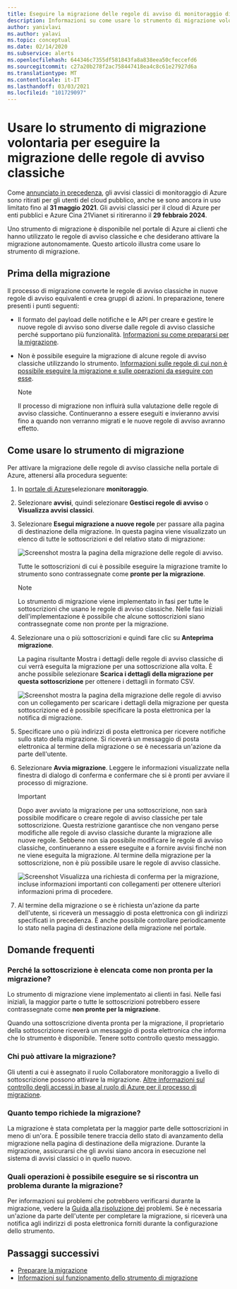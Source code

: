 ```yaml
---
title: Eseguire la migrazione delle regole di avviso di monitoraggio di Azure
description: Informazioni su come usare lo strumento di migrazione volontaria per eseguire la migrazione delle regole di avviso classiche.
author: yanivlavi
ms.author: yalavi
ms.topic: conceptual
ms.date: 02/14/2020
ms.subservice: alerts
ms.openlocfilehash: 644346c7355df581843fa8a838eea50cfeccefd6
ms.sourcegitcommit: c27a20b278f2ac758447418ea4c8c61e27927d6a
ms.translationtype: MT
ms.contentlocale: it-IT
ms.lasthandoff: 03/03/2021
ms.locfileid: "101729097"
---
```

# <a name="use-the-voluntary-migration-tool-to-migrate-your-classic-alert-rules"></a>Usare lo strumento di migrazione volontaria per eseguire la migrazione delle regole di avviso classiche

Come [annunciato in precedenza](monitoring-classic-retirement.md), gli avvisi classici di monitoraggio di Azure sono ritirati per gli utenti del cloud pubblico, anche se sono ancora in uso limitato fino al **31 maggio 2021**. Gli avvisi classici per il cloud di Azure per enti pubblici e Azure Cina 21Vianet si ritireranno il **29 febbraio 2024**.

Uno strumento di migrazione è disponibile nel portale di Azure ai clienti che hanno utilizzato le regole di avviso classiche e che desiderano attivare la migrazione autonomamente. Questo articolo illustra come usare lo strumento di migrazione.

## <a name="before-you-migrate"></a>Prima della migrazione

Il processo di migrazione converte le regole di avviso classiche in nuove regole di avviso equivalenti e crea gruppi di azioni. In preparazione, tenere presenti i punti seguenti:

- Il formato del payload delle notifiche e le API per creare e gestire le nuove regole di avviso sono diverse dalle regole di avviso classiche perché supportano più funzionalità. [Informazioni su come prepararsi per la migrazione](alerts-prepare-migration.md).

- Non è possibile eseguire la migrazione di alcune regole di avviso classiche utilizzando lo strumento. [Informazioni sulle regole di cui non è possibile eseguire la migrazione e sulle operazioni da eseguire con esse](alerts-understand-migration.md#manually-migrating-classic-alerts-to-newer-alerts).

    > [!NOTE]
    > Il processo di migrazione non influirà sulla valutazione delle regole di avviso classiche. Continueranno a essere eseguiti e invieranno avvisi fino a quando non verranno migrati e le nuove regole di avviso avranno effetto.

## <a name="how-to-use-the-migration-tool"></a>Come usare lo strumento di migrazione

Per attivare la migrazione delle regole di avviso classiche nella portale di Azure, attenersi alla procedura seguente:

1. In [portale di Azure](https://portal.azure.com)selezionare **monitoraggio**.

1. Selezionare **avvisi**, quindi selezionare **Gestisci regole di avviso** o **Visualizza avvisi classici**.

1. Selezionare **Esegui migrazione a nuove regole** per passare alla pagina di destinazione della migrazione. In questa pagina viene visualizzato un elenco di tutte le sottoscrizioni e del relativo stato di migrazione:

    ![Screenshot mostra la pagina della migrazione delle regole di avviso.](media/alerts-using-migration-tool/migration-landing.png "Eseguire la migrazione delle regole")

    Tutte le sottoscrizioni di cui è possibile eseguire la migrazione tramite lo strumento sono contrassegnate come **pronte per la migrazione**.

    > [!NOTE]
    > Lo strumento di migrazione viene implementato in fasi per tutte le sottoscrizioni che usano le regole di avviso classiche. Nelle fasi iniziali dell'implementazione è possibile che alcune sottoscrizioni siano contrassegnate come non pronte per la migrazione.

1. Selezionare una o più sottoscrizioni e quindi fare clic su **Anteprima migrazione**.

    La pagina risultante Mostra i dettagli delle regole di avviso classiche di cui verrà eseguita la migrazione per una sottoscrizione alla volta. È anche possibile selezionare **Scarica i dettagli della migrazione per questa sottoscrizione** per ottenere i dettagli in formato CSV.

    ![Screenshot mostra la pagina della migrazione delle regole di avviso con un collegamento per scaricare i dettagli della migrazione per questa sottoscrizione ed è possibile specificare la posta elettronica per la notifica di migrazione.](media/alerts-using-migration-tool/migration-preview.png "Anteprima migrazione")

1. Specificare uno o più indirizzi di posta elettronica per ricevere notifiche sullo stato della migrazione. Si riceverà un messaggio di posta elettronica al termine della migrazione o se è necessaria un'azione da parte dell'utente.

1. Selezionare **Avvia migrazione**. Leggere le informazioni visualizzate nella finestra di dialogo di conferma e confermare che si è pronti per avviare il processo di migrazione.

    > [!IMPORTANT]
    > Dopo aver avviato la migrazione per una sottoscrizione, non sarà possibile modificare o creare regole di avviso classiche per tale sottoscrizione. Questa restrizione garantisce che non vengano perse modifiche alle regole di avviso classiche durante la migrazione alle nuove regole. Sebbene non sia possibile modificare le regole di avviso classiche, continueranno a essere eseguite e a fornire avvisi finché non ne viene eseguita la migrazione. Al termine della migrazione per la sottoscrizione, non è più possibile usare le regole di avviso classiche.

    ![Screenshot Visualizza una richiesta di conferma per la migrazione, incluse informazioni importanti con collegamenti per ottenere ulteriori informazioni prima di procedere.](media/alerts-using-migration-tool/migration-confirm.png "Conferma avvio migrazione")

1. Al termine della migrazione o se è richiesta un'azione da parte dell'utente, si riceverà un messaggio di posta elettronica con gli indirizzi specificati in precedenza. È anche possibile controllare periodicamente lo stato nella pagina di destinazione della migrazione nel portale.

## <a name="frequently-asked-questions"></a>Domande frequenti

### <a name="why-is-my-subscription-listed-as-not-ready-for-migration"></a>Perché la sottoscrizione è elencata come non pronta per la migrazione?

Lo strumento di migrazione viene implementato ai clienti in fasi. Nelle fasi iniziali, la maggior parte o tutte le sottoscrizioni potrebbero essere contrassegnate come **non pronte per la migrazione**. 

Quando una sottoscrizione diventa pronta per la migrazione, il proprietario della sottoscrizione riceverà un messaggio di posta elettronica che informa che lo strumento è disponibile. Tenere sotto controllo questo messaggio.

### <a name="who-can-trigger-the-migration"></a>Chi può attivare la migrazione?

Gli utenti a cui è assegnato il ruolo Collaboratore monitoraggio a livello di sottoscrizione possono attivare la migrazione. [Altre informazioni sul controllo degli accessi in base al ruolo di Azure per il processo di migrazione](alerts-understand-migration.md#who-can-trigger-the-migration).

### <a name="how-long-will-the-migration-take"></a>Quanto tempo richiede la migrazione?

La migrazione è stata completata per la maggior parte delle sottoscrizioni in meno di un'ora. È possibile tenere traccia dello stato di avanzamento della migrazione nella pagina di destinazione della migrazione. Durante la migrazione, assicurarsi che gli avvisi siano ancora in esecuzione nel sistema di avvisi classici o in quello nuovo.

### <a name="what-can-i-do-if-i-run-into-a-problem-during-migration"></a>Quali operazioni è possibile eseguire se si riscontra un problema durante la migrazione?

Per informazioni sui problemi che potrebbero verificarsi durante la migrazione, vedere la [Guida alla risoluzione dei](alerts-understand-migration.md#common-problems-and-remedies) problemi. Se è necessaria un'azione da parte dell'utente per completare la migrazione, si riceverà una notifica agli indirizzi di posta elettronica forniti durante la configurazione dello strumento.

## <a name="next-steps"></a>Passaggi successivi

- [Preparare la migrazione](alerts-prepare-migration.md)
- [Informazioni sul funzionamento dello strumento di migrazione](alerts-understand-migration.md)